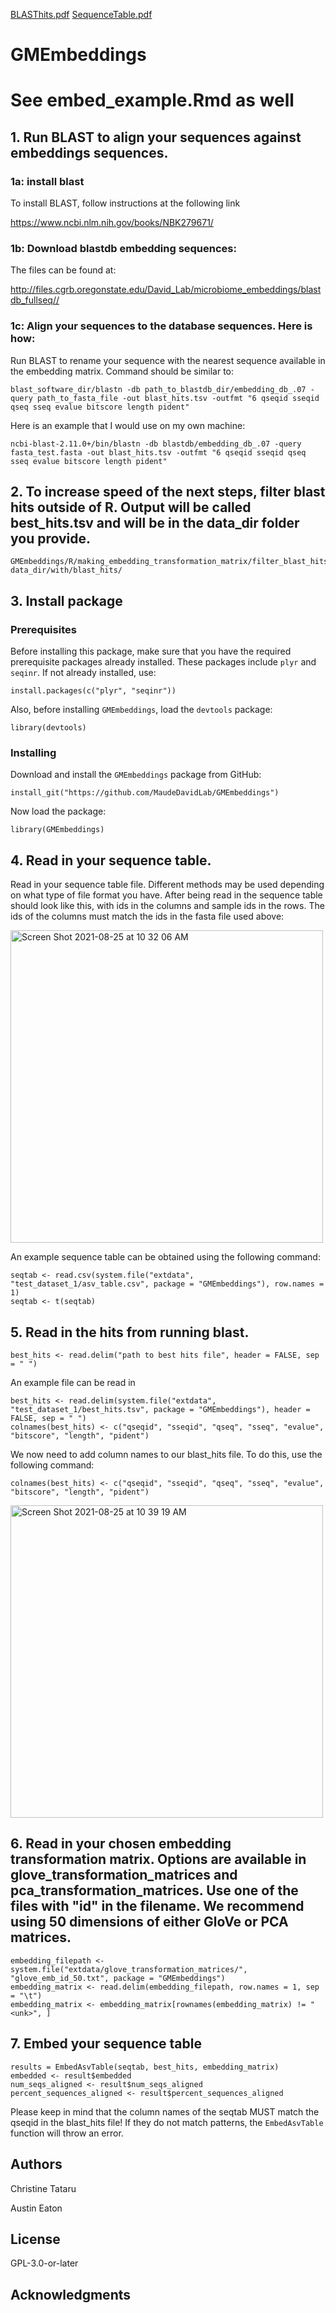 [BLASThits.pdf](https://github.com/MaudeDavidLab/GMEmbeddings/files/7047752/BLASThits.pdf)
[SequenceTable.pdf](https://github.com/MaudeDavidLab/GMEmbeddings/files/7047698/SequenceTable.pdf)
# GMEmbeddings
# See embed_example.Rmd as well

## 1. Run BLAST to align your sequences against embeddings sequences.
### 1a: install blast
To install BLAST, follow instructions at the following link

https://www.ncbi.nlm.nih.gov/books/NBK279671/ 
[](https://www.ncbi.nlm.nih.gov/books/NBK279671/)

### 1b: Download blastdb embedding sequences: 
The files can be found at: 

http://files.cgrb.oregonstate.edu/David_Lab/microbiome_embeddings/blastdb_fullseq//
[](http://files.cgrb.oregonstate.edu/David_Lab/microbiome_embeddings/blastdb_fullseq//)

### 1c: Align your sequences to the database sequences. Here is how:

Run BLAST to rename your sequence with the nearest sequence available in the embedding matrix.
  Command should be similar to:
 
  ```
  blast_software_dir/blastn -db path_to_blastdb_dir/embedding_db_.07 -query path_to_fasta_file -out blast_hits.tsv -outfmt "6 qseqid sseqid qseq sseq evalue bitscore length pident"
  ```

Here is an example that I would use on my own machine:
```
ncbi-blast-2.11.0+/bin/blastn -db blastdb/embedding_db_.07 -query fasta_test.fasta -out blast_hits.tsv -outfmt "6 qseqid sseqid qseq sseq evalue bitscore length pident"
```

## 2. To increase speed of the next steps, filter blast hits outside of R. Output will be called best_hits.tsv and will be in the data_dir folder you provide.
```
GMEmbeddings/R/making_embedding_transformation_matrix/filter_blast_hits.sh data_dir/with/blast_hits/
```

## 3. Install package

### Prerequisites

Before installing this package, make sure that you have the required prerequisite packages already installed. These packages include `plyr` and `seqinr`.
If not already installed, use:
```
install.packages(c("plyr", "seqinr"))
```

Also, before installing `GMEmbeddings`, load the `devtools` package:
```
library(devtools)
```

### Installing

Download and install the `GMEmbeddings` package from GitHub:

```
install_git("https://github.com/MaudeDavidLab/GMEmbeddings")
```

Now load the package:

```
library(GMEmbeddings)
```


## 4. Read in your sequence table. 
Read in your sequence table file. Different methods may be used depending on what type of file format you have.
After being read in the sequence table should look like this, with ids in the columns and sample ids in the rows. The ids of the columns must match the ids in the fasta file used above:

<img width="500" alt="Screen Shot 2021-08-25 at 10 32 06 AM" src="https://user-images.githubusercontent.com/68047298/130810454-6852a55a-5e1b-469f-b1d3-2ce774ce76ab.png">


An example sequence table can be obtained using the following command:
```
seqtab <- read.csv(system.file("extdata", "test_dataset_1/asv_table.csv", package = "GMEmbeddings"), row.names = 1)
seqtab <- t(seqtab)
```

## 5. Read in the hits from running blast. 
```
best_hits <- read.delim("path to best hits file", header = FALSE, sep = " ")
```
An example file can be read in
```
best_hits <- read.delim(system.file("extdata", "test_dataset_1/best_hits.tsv", package = "GMEmbeddings"), header = FALSE, sep = " ")
colnames(best_hits) <- c("qseqid", "sseqid", "qseq", "sseq", "evalue", "bitscore", "length", "pident")
```

We now need to add column names to our blast_hits file. To do this, use the following command:
```
colnames(best_hits) <- c("qseqid", "sseqid", "qseq", "sseq", "evalue", "bitscore", "length", "pident")
```

<img width="500" alt="Screen Shot 2021-08-25 at 10 39 19 AM" src="https://user-images.githubusercontent.com/68047298/130811280-88875daa-bb60-4b39-aa1b-837532558855.png">

## 6. Read in your chosen embedding transformation matrix. Options are available in glove_transformation_matrices and pca_transformation_matrices. Use one of the files with "id" in the filename. We recommend using 50 dimensions of either GloVe or PCA matrices.
```
embedding_filepath <- system.file("extdata/glove_transformation_matrices/", "glove_emb_id_50.txt", package = "GMEmbeddings")
embedding_matrix <- read.delim(embedding_filepath, row.names = 1, sep = "\t")
embedding_matrix <- embedding_matrix[rownames(embedding_matrix) != "<unk>", ]
```

## 7. Embed your sequence table
```
results = EmbedAsvTable(seqtab, best_hits, embedding_matrix)
embedded <- result$embedded
num_seqs_aligned <- result$num_seqs_aligned
percent_sequences_aligned <- result$percent_sequences_aligned
```
Please keep in mind that the column names of the seqtab MUST match the qseqid in the blast_hits file! If they do not match patterns, the `EmbedAsvTable` function will throw an error.

## Authors
Christine Tataru

Austin Eaton

## License
GPL-3.0-or-later

## Acknowledgments
